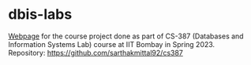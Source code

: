 # dbis-labs

[Webpage](https://sarthakmittal92.github.io/projects/dbis-labs/) for the course project done as part of CS-387 (Databases and Information Systems Lab) course at IIT Bombay in Spring 2023.  
Repository: https://github.com/sarthakmittal92/cs387